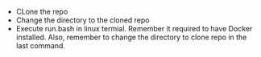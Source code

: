 * CLone the repo
* Change the directory to the cloned repo
* Execute run.bash in linux termial. Remember it required to have Docker installed. Also, remember to change the directory to clone repo in the last command.
